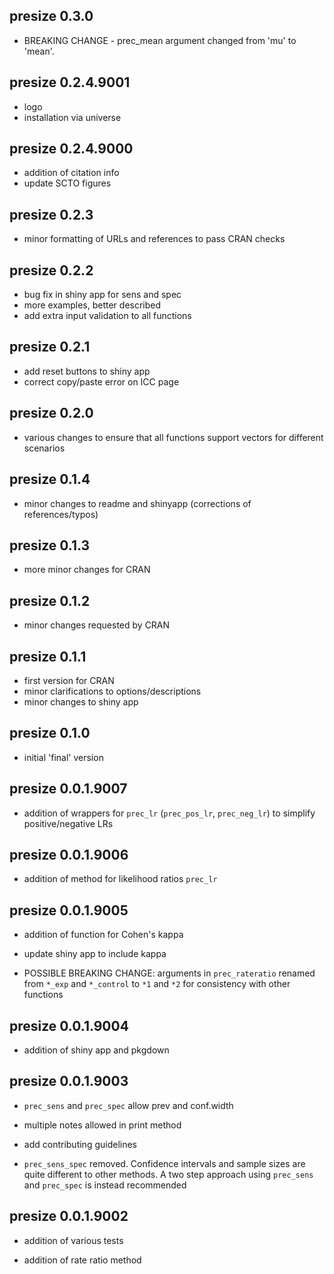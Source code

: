 presize 0.3.0
-----------------------------------------

* BREAKING CHANGE - prec_mean argument changed from 'mu' to 'mean'.


presize 0.2.4.9001
-----------------------------------------

* logo
* installation via universe


presize 0.2.4.9000
-----------------------------------------

* addition of citation info
* update SCTO figures

presize 0.2.3
-----------------------------------------

* minor formatting of URLs and references to pass CRAN checks

presize 0.2.2
-----------------------------------------

* bug fix in shiny app for sens and spec
* more examples, better described
* add extra input validation to all functions

presize 0.2.1
-----------------------------------------

* add reset buttons to shiny app
* correct copy/paste error on ICC page

presize 0.2.0
-----------------------------------------

* various changes to ensure that all functions support vectors for different scenarios


presize 0.1.4
-----------------------------------------

* minor changes to readme and shinyapp (corrections of references/typos)

presize 0.1.3
-----------------------------------------

* more minor changes for CRAN 

presize 0.1.2
-----------------------------------------

* minor changes requested by CRAN 

presize 0.1.1
-----------------------------------------

* first version for CRAN
* minor clarifications to options/descriptions
* minor changes to shiny app

presize 0.1.0
-----------------------------------------

* initial 'final' version

presize 0.0.1.9007
-----------------------------------------

* addition of wrappers for `prec_lr` (`prec_pos_lr`, `prec_neg_lr`) to simplify positive/negative LRs


presize 0.0.1.9006
-----------------------------------------

* addition of method for likelihood ratios `prec_lr`

presize 0.0.1.9005
-----------------------------------------

* addition of function for Cohen's kappa

* update shiny app to include kappa

* POSSIBLE BREAKING CHANGE: arguments in `prec_rateratio` renamed from `*_exp` and `*_control` to `*1` and `*2` for consistency with other functions

presize 0.0.1.9004
-----------------------------------------

* addition of shiny app and pkgdown

presize 0.0.1.9003
-----------------------------------------

* `prec_sens` and `prec_spec` allow prev and conf.width

* multiple notes allowed in print method

* add contributing guidelines

* `prec_sens_spec` removed. Confidence intervals and sample sizes are quite different to other methods. A two step approach using `prec_sens` and `prec_spec` is instead recommended


presize 0.0.1.9002
-----------------------------------------

* addition of various tests

* addition of rate ratio method
